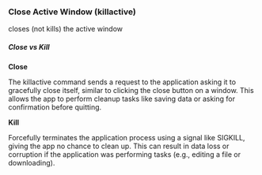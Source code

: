 ### Close Active Window (killactive)

closes (not kills) the active window

##### Close vs Kill

**Close**

The killactive command sends a request to the application asking it to gracefully close itself, similar to clicking the close button on a window.
This allows the app to perform cleanup tasks like saving data or asking for confirmation before quitting.

**Kill**

Forcefully terminates the application process using a signal like SIGKILL, giving the app no chance to clean up.
This can result in data loss or corruption if the application was performing tasks (e.g., editing a file or downloading).